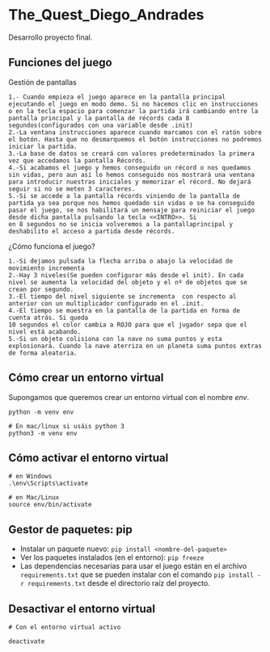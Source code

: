 # The_Quest_Diego_Andrades
Desarrollo proyecto final.

## Funciones del juego

Gestión de pantallas
```
1.- Cuando empieza el juego aparece en la pantalla principal ejecutando el juego en modo demo. Si no hacemos clic en instrucciones o en la tecla espacio para comenzar la partida irá cambiando entre la pantalla principal y la pantalla de récords cada 8 segundos(configurados con una variable desde .init)
2.-La ventana instrucciones aparece cuando marcamos con el ratón sobre el botón. Hasta que no desmarquemos el botón instrucciones no podremos iniciar la partida.
3.-La base de datos se creará con valores predeterminados la primera vez que accedamos la pantalla Récords.
4.-Si acabamos el juego y hemos conseguido un récord o nos quedamos sin vidas, pero aun así lo hemos conseguido nos mostrará una ventana para introducir nuestras iniciales y memorizar el récord. No dejará seguir si no se meten 3 caracteres.
5.-Si se accede a la pantalla récords viniendo de la pantalla de partida ya sea porque nos hemos quedado sin vidas o se ha conseguido pasar el juego, se nos habilitará un mensaje para reiniciar el juego desde dicha pantalla pulsando la tecla <<INTRO>>. Si
en 8 segundos no se inicia volveremos a la pantallaprincipal y deshabilito el acceso a partida desde récords.

```

¿Cómo funciona el juego?

```
1.-Si dejamos pulsada la flecha arriba o abajo la velocidad de movimiento incrementa
2.-Hay 3 niveles(Se pueden configurar más desde el init). En cada nivel se aumenta la velocidad del objeto y el nº de objetos que se crean por segundo.
3.-El tiempo del nivel siguiente se incrementa  con respecto al anterior con un multiplicador configurado en el .init.
4.-El tiempo se muestra en la pantalla de la partida en forma de cuenta atrás. Si queda
10 segundos el color cambia a ROJO para que el jugador sepa que el nivel está acabando.
5.-Si un objeto colisiona con la nave no suma puntos y esta explosionará. Cuando la nave aterriza en un planeta suma puntos extras de forma aleatoria.

```

## Cómo crear un entorno virtual

Supongamos que queremos crear un entorno virtual con el
nombre _env_.

```
python -m venv env

# En mac/linux si usáis python 3
python3 -m venv env
```

## Cómo activar el entorno virtual

```
# en Windows
.\env\Scripts\activate

# en Mac/Linux
source env/bin/activate
```

## Gestor de paquetes: pip

- Instalar un paquete nuevo: `pip install <nombre-del-paquete>`
- Ver los paquetes instalados (en el entorno): `pip freeze`
- Las dependencias necesarias para usar el juego están en el archivo `requirements.txt`
  que se pueden instalar con el comando `pip install -r requirements.txt` desde
  el directorio raíz del proyecto.

## Desactivar el entorno virtual

```
# Con el entorno virtual activo

deactivate
```

